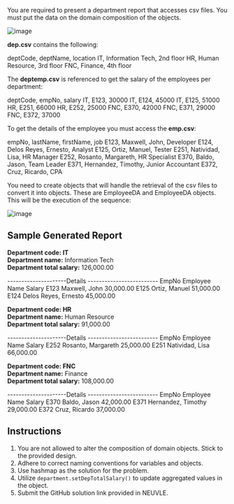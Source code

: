 You are required to present a department report that accesses csv files. You must put the data on the domain composition of the objects.

![image](https://github.com/ArenJohnD/Lab-Assignment-5/assets/152838648/9c5997b7-4539-4cc2-be1d-8f301cea021c)

**dep.csv** contains the following:

deptCode, deptName, location
IT, Information Tech, 2nd floor
HR, Human Resource, 3rd floor
FNC, Finance, 4th floor

The **deptemp.csv** is referenced to get the salary  of the employees per department:

deptCode, empNo, salary
IT, E123, 30000
IT, E124, 45000
IT, E125, 51000
HR, E251, 66000
HR, E252, 25000
FNC, E370, 42000
FNC, E371, 29000
FNC, E372, 37000

To get the details of the employee you must access the **emp.csv**:

empNo, lastName, firstName, job
E123, Maxwell, John, Developer
E124, Delos Reyes, Ernesto, Analyst
E125, Ortiz, Manuel, Tester
E251, Natividad, Lisa, HR Manager
E252, Rosanto, Margareth, HR Specialist
E370, Baldo, Jason, Team Leader
E371, Hernandez, Timothy, Junior Accountant
E372, Cruz, Ricardo, CPA

You need to create objects that will handle the retrieval of the csv files to convert it into objects.  These are EmployeeDA and EmployeeDA objects.  This will be the execution of the sequence:

![image](https://github.com/ArenJohnD/Lab-Assignment-5/assets/152838648/5d60205b-f5b5-438d-a3f9-66f864a84f3e)

## Sample Generated Report

**Department code: IT**  
**Department name:** Information Tech  
**Department total salary:** 126,000.00

---------------------Details -------------------------
      EmpNo		  Employee Name	          Salary
      E123		  Maxwell, John			      30,000.00
      E125		  Ortiz, Manuel			      51,000.00
      E124		  Delos Reyes, Ernesto	  45,000.00

**Department code: HR**  
**Department name:** Human Resource  
**Department total salary:** 91,000.00  

---------------------Details -------------------------
      EmpNo		  Employee Name	         Salary
      E252		  Rosanto, Margareth		 25,000.00
      E251		  Natividad, Lisa		     66,000.00

**Department code: FNC**  
**Department name:** Finance  
**Department total salary:** 108,000.00  

---------------------Details -------------------------
      EmpNo		  Employee Name	         Salary
      E370		  Baldo, Jason			     42,000.00
      E371		  Hernandez, Timothy		 29,000.00
      E372		  Cruz, Ricardo			     37,000.00

## Instructions
1. You are not allowed to alter the composition of domain objects. Stick to the provided design.
2. Adhere to correct naming conventions for variables and objects.
3. Use hashmap as the solution for the problem.
4. Utilize `department.setDepTotalSalary()` to update aggregated values in the object.
5. Submit the GitHub solution link provided in NEUVLE.
